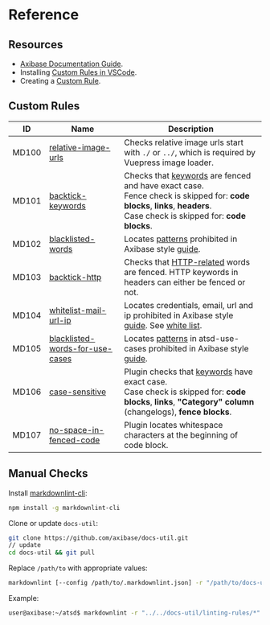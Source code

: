 # Reference

## Resources

* [Axibase Documentation Guide](../guide.md).
* Installing [Custom Rules in VSCode](./vscode-rule-installation-guide.md).
* Creating a [Custom Rule](./how-to-add-custom-linter-rule.md).

## Custom Rules

|ID | Name| Description|
|---|---|---|
|MD100|[relative-image-urls](./../linting-rules/relative-image-urls.js)| Checks relative image urls start with `./` or `../`, which is required by Vuepress image loader.|
|MD101|[backtick-keywords](./../linting-rules/backtick-keywords.js)|Checks that [keywords](./../linting-rules/backtick-keywords.js#L29) are fenced and have exact case.<br>Fence check is skipped for: **code blocks**, **links**, **headers**. <br>Case check is skipped for: **code blocks**.|
|MD102|[blacklisted-words](./../linting-rules/blacklisted-words.js)|Locates [patterns](./../linting-rules/blacklisted-words.js#L24) prohibited in Axibase style [guide](../guide.md).|
|MD103|[backtick-http](./../linting-rules/backtick-http.js)|Checks that [HTTP-related](./../linting-rules/backtick-http.js#L23) words are fenced. HTTP keywords in headers can either be fenced or not.|
|MD104|[whitelist-mail-url-ip](./../linting-rules/whitelist-mail-url-ip.js)|Locates credentials, email, url and ip prohibited in Axibase style [guide](../guide.md#example-names). See [white list](./../linting-rules/whitelist-mail-url-ip.js#L22).|
|MD105|[blacklisted-words-for-use-cases](./../linting-rules/blacklisted-words-for-use-cases.js)|Locates [patterns](./../linting-rules/blacklisted-words-for-use-cases.js#L24) in atsd-use-cases prohibited in Axibase style [guide](../guide.md).|
|MD106|[case-sensitive](./../linting-rules/case-sensitive.js)|Plugin checks that [keywords](./../linting-rules/case-sensitive.js#L25) have exact case. <br>Case check is skipped for: **code blocks**, **links**, **"Category" column** (changelogs), **fence blocks**.|
|MD107|[no-space-in-fenced-code](./../linting-rules/no-space-in-fenced-code.js)|Plugin locates whitespace characters at the beginning of code block.|

## Manual Checks

Install [markdownlint-cli](https://github.com/igorshubovych/markdownlint-cli#markdownlint-cli--):

```bash
npm install -g markdownlint-cli
```

Clone or update `docs-util`:

```bash
git clone https://github.com/axibase/docs-util.git
// update
cd docs-util && git pull
```

Replace `/path/to` with appropriate values:

```bash
markdownlint [--config /path/to/.markdownlint.json] -r "/path/to/docs-util/linting-rules/*" /path/to/checked_docs
```

Example:

```bash
user@axibase:~/atsd$ markdownlint -r "../../docs-util/linting-rules/*" .
```
